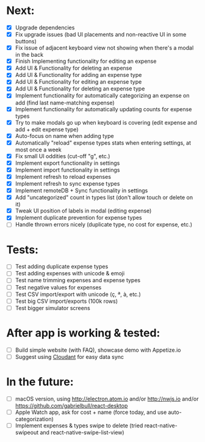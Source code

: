 # Next:
- [x] Upgrade dependencies
- [x] Fix upgrade issues (bad UI placements and non-reactive UI in some buttons)
- [x] Fix issue of adjacent keyboard view not showing when there's a modal in the back
- [x] Finish Implementing functionality for editing an expense
- [x] Add UI & Functionality for deleting an expense
- [x] Add UI & Functionality for adding an expense type
- [x] Add UI & Functionality for editing an expense type
- [x] Add UI & Functionality for deleting an expense type
- [x] Implement functionality for automatically categorizing an expense on add (find last name-matching expense)
- [x] Implement functionality for automatically updating counts for expense types
- [x] Try to make modals go up when keyboard is covering (edit expense and add + edit expense type)
- [x] Auto-focus on name when adding type
- [x] Automatically "reload" expense types stats when entering settings, at most once a week
- [x] Fix small UI oddities (cut-off "g", etc.)
- [x] Implement export functionality in settings
- [x] Implement import functionality in settings
- [x] Implement refresh to reload expenses
- [x] Implement refresh to sync expense types
- [x] Implement remoteDB + Sync functionality in settings
- [x] Add "uncategorized" count in types list (don't allow touch or delete on it)
- [x] Tweak UI position of labels in modal (editing expense)
- [x] Implement duplicate prevention for expense types
- [ ] Handle thrown errors nicely (duplicate type, no cost for expense, etc.)

# Tests:
- [ ] Test adding duplicate expense types
- [ ] Test adding expenses with unicode & emoji
- [ ] Test name trimming expenses and expense types
- [ ] Test negative values for expenses
- [ ] Test CSV import/export with unicode (ç, ª, à, etc.)
- [ ] Test big CSV import/exports (100k rows)
- [ ] Test bigger simulator screens

# After app is working & tested:
- [ ] Build simple website (with FAQ), showcase demo with Appetize.io
- [ ] Suggest using [Cloudant](https://cloudant.com/sign-up/) for easy data sync

# In the future:
- [ ] macOS version, using http://electron.atom.io and/or http://nwjs.io and/or https://github.com/gabrielbull/react-desktop
- [ ] Apple Watch app, ask for cost + name (force today, and use auto-categorization)
- [ ] Implement expenses & types swipe to delete (tried react-native-swipeout and react-native-swipe-list-view)
